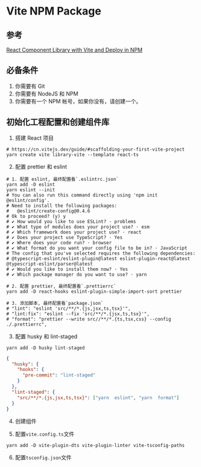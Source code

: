 # Vite NPM Package

## 参考

[React Component Library with Vite and Deploy in NPM](https://articles.wesionary.team/react-component-library-with-vite-and-deploy-in-npm-579c2880d6ff)

## 必备条件

1. 你需要有 Git
2. 你需要有 NodeJS 和 NPM
3. 你需要有一个 NPM 帐号，如果你没有，请创建一个。

## 初始化工程配置和创建组件库

1. 搭建 React 项目

```shell
# https://cn.vitejs.dev/guide/#scaffolding-your-first-vite-project
yarn create vite library-vite --template react-ts
```

2. 配置 prettier 和 eslint

```shell
# 1. 配置 eslint, 最终配置看`.eslintrc.json`
yarn add -D eslint
yarn eslint --init
# You can also run this command directly using 'npm init @eslint/config'.
# Need to install the following packages:
#   @eslint/create-config@0.4.6
# Ok to proceed? (y) y
# ✔ How would you like to use ESLint? · problems
# ✔ What type of modules does your project use? · esm
# ✔ Which framework does your project use? · react
# ✔ Does your project use TypeScript? · Yes
# ✔ Where does your code run? · browser
# ✔ What format do you want your config file to be in? · JavaScript
# The config that you've selected requires the following dependencies:
# @typescript-eslint/eslint-plugin@latest eslint-plugin-react@latest @typescript-eslint/parser@latest
# ✔ Would you like to install them now? · Yes
# ✔ Which package manager do you want to use? · yarn

# 2. 配置 prettier, 最终配置看`.prettierrc`
yarn add -D react-hooks eslint-plugin-simple-import-sort prettier

# 3. 添加脚本, 最终配置看`package.json`
# "lint": "eslint 'src/**/*.{js,jsx,ts,tsx}'",
# "lint:fix": "eslint --fix 'src/**/*.{jsx,ts,tsx}'",
# "format": "prettier --write src//**/*.{ts,tsx,css} --config ./.prettierrc",
```

3. 配置 husky 和 lint-staged

```shell
yarn add -D husky lint-staged
```

```json
{
  "husky": {
    "hooks": {
      "pre-commit": "lint-staged"
    }
  },
  "lint-staged": {
    "src/**/*.{js,jsx,ts,tsx}": ["yarn  eslint", "yarn  format"]
  }
}
```

4. 创建组件

5. 配置`vite.config.ts`文件

```shell
yarn add -D vite-plugin-dts vite-plugin-linter vite-tsconfig-paths
```

6. 配置`tsconfig.json`文件
